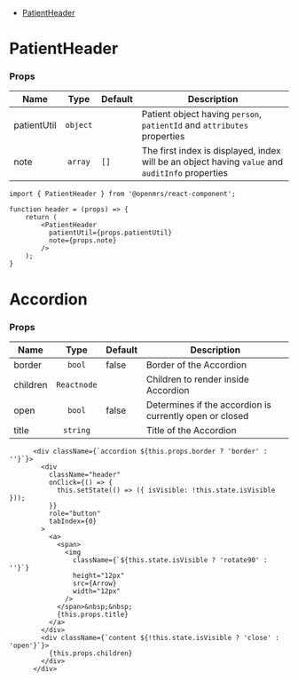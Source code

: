 - [PatientHeader](https://github.com/openmrs/openmrs-react-components/tree/OEUI_183/src/components#patientheader)


# PatientHeader

### Props


| Name |Type | Default | Description  |
| ------------- |:-------------:| --- | ---- |
| patientUtil|`object`|  |  Patient object having `person`, `patientId` and `attributes` properties |
| note | `array` | `[]` | The first index is displayed, index will be an object having `value` and `auditInfo` properties|


```
import { PatientHeader } from '@openmrs/react-component';

function header = (props) => {
    return (
        <PatientHeader
          patientUtil={props.patientUtil}
          note={props.note}
        />
    );
}
```
# Accordion

### Props


| Name |Type | Default | Description  |
| ------------- |:-------------:| --- | ---- |
| border|`bool`| false |  Border of the Accordion |
| children | `Reactnode` |  |Children to render inside Accordion|
| open|`bool`| false | Determines if the accordion is currently open or closed |
| title |`string`|  | Title of the Accordion  |

```
      <div className={`accordion ${this.props.border ? 'border' : ''}`}>
        <div
          className="header"
          onClick={() => {
            this.setState(() => ({ isVisible: !this.state.isVisible }));
          }}
          role="button"
          tabIndex={0}
        >
          <a>
            <span>
              <img
                className={`${this.state.isVisible ? 'rotate90' : ''}`}
                height="12px"
                src={Arrow}
                width="12px"
              />
            </span>&nbsp;&nbsp;
            {this.props.title}
          </a>
        </div>
        <div className={`content ${!this.state.isVisible ? 'close' : 'open'}`}>
          {this.props.children}
        </div>
      </div>
```